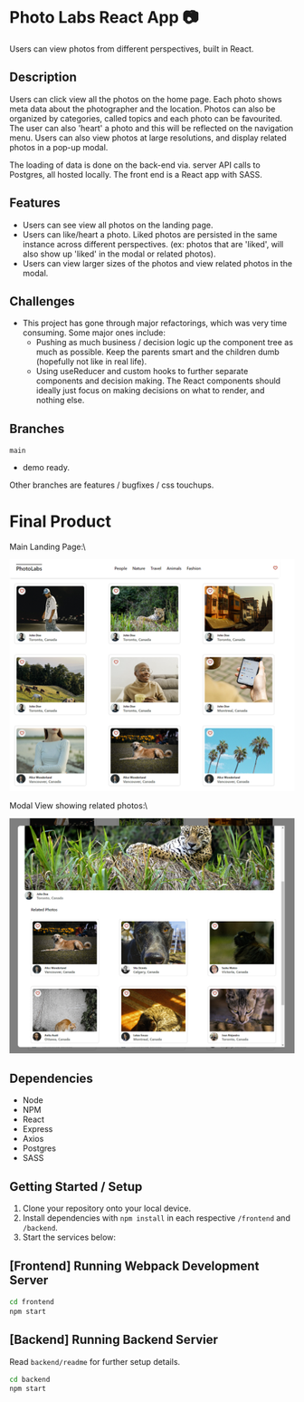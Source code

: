 # Photo Labs React App 📷

Users can view photos from different perspectives, built in React.

## Description

Users can click view all the photos on the home page.  Each photo shows meta data about the photographer and the location.  Photos can also be organized by categories, called topics and each photo can be favourited.  The user can also 'heart' a photo and this will be reflected on the navigation menu.  Users can also view photos at large resolutions, and display related photos in a pop-up modal.

The loading of data is done on the back-end via. server API calls to Postgres, all hosted locally.  The front end is a React app with SASS.

## Features

* Users can see view all photos on the landing page.
* Users can like/heart a photo.  Liked photos are persisted in the same instance across different perspectives.  (ex: photos that are 'liked', will also show up 'liked' in the modal or related photos).
* Users can view larger sizes of the photos and view related photos in the modal.

## Challenges

* This project has gone through major refactorings, which was very time consuming.  Some major ones include:
  * Pushing as much business / decision logic up the component tree as much as possible.  Keep the parents smart and the children dumb (hopefully not like in real life).
  * Using useReducer and custom hooks to further separate components and decision making.  The React components should ideally just focus on making decisions on what to render, and nothing else.

## Branches

```
main
```
* demo ready.

Other branches are features / bugfixes / css touchups.

# Final Product

Main Landing Page:\

!["Main Landing Page"](https://github.com/robertshum/photolabs-react/blob/main/docs/main_page_1.png)

Modal View showing related photos:\

!["Main Landing Page"](https://github.com/robertshum/photolabs-react/blob/main/docs/modal_1.png)

## Dependencies

- Node
- NPM
- React
- Express
- Axios
- Postgres
- SASS


## Getting Started / Setup

1. Clone your repository onto your local device.
2. Install dependencies with `npm install` in each respective `/frontend` and `/backend`.
3. Start the services below:

## [Frontend] Running Webpack Development Server

```sh
cd frontend
npm start
```

## [Backend] Running Backend Servier

Read `backend/readme` for further setup details.

```sh
cd backend
npm start
```

